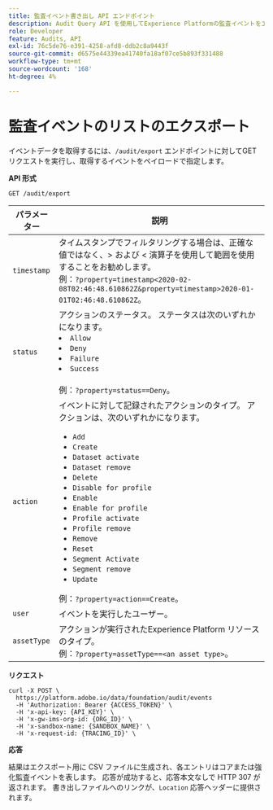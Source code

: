 ```yaml
---
title: 監査イベント書き出し API エンドポイント
description: Audit Query API を使用してExperience Platformの監査イベントをエクスポートする方法について説明します。
role: Developer
feature: Audits, API
exl-id: 76c5de76-e391-4258-afd8-ddb2c8a9443f
source-git-commit: d6575e44339ea41740fa18af07ce5b893f331488
workflow-type: tm+mt
source-wordcount: '168'
ht-degree: 4%

---
```


# 監査イベントのリストのエクスポート

イベントデータを取得するには、`/audit/export` エンドポイントに対してGET リクエストを実行し、取得するイベントをペイロードで指定します。

**API 形式**

```http
GET /audit/export
```

| パラメーター | 説明 |
| --------- | ----------- |
| `timestamp` | タイムスタンプでフィルタリングする場合は、正確な値ではなく、> および &lt; 演算子を使用して範囲を使用することをお勧めします。 <br/> 例：`?property=timestamp<2020-02-08T02:46:48.610862Z&property=timestamp>2020-01-01T02:46:48.610862Z`。 |
| `status` | アクションのステータス。 ステータスは次のいずれかになります。 </li><li>`Allow` </li><li>`Deny` </li><li>`Failure` </li><li>`Success` </li></ul><br/> 例：`?property=status==Deny`。 |
| `action` | イベントに対して記録されたアクションのタイプ。 アクションは、次のいずれかになります。 <ul><li>`Add` </li><li>`Create` </li><li>`Dataset activate` </li><li>`Dataset remove` </li><li>`Delete` </li><li>`Disable for profile` </li><li>`Enable` </li><li>`Enable for profile` </li><li>`Profile activate` </li><li>`Profile remove` </li><li>`Remove` </li><li>`Reset` </li><li>`Segment Activate` </li><li>`Segment remove` </li><li>`Update` </li></ul> 例：`?property=action==Create`。 |
| `user` | イベントを実行したユーザー。 |
| `assetType` | アクションが実行されたExperience Platform リソースのタイプ。 <br/> 例：`?property=assetType==<an asset type>`。 |

**リクエスト**

```shell
curl -X POST \
  https://platform.adobe.io/data/foundation/audit/events
  -H 'Authorization: Bearer {ACCESS_TOKEN}' \
  -H 'x-api-key: {API_KEY}' \
  -H 'x-gw-ims-org-id: {ORG_ID}' \
  -H 'x-sandbox-name: {SANDBOX_NAME}' \
  -H 'x-request-id: {TRACING_ID}' \
```

**応答**

結果はエクスポート用に CSV ファイルに生成され、各エントリはコアまたは強化監査イベントを表します。 応答が成功すると、応答本文なしで HTTP 307 が返されます。 書き出しファイルへのリンクが、`Location` 応答ヘッダーに提供されます。
